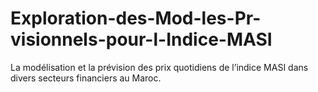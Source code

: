 # Exploration-des-Mod-les-Pr-visionnels-pour-l-Indice-MASI
La modélisation et la prévision des prix quotidiens de l’indice MASI dans divers secteurs financiers au Maroc. 
